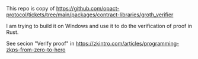 This repo is copy of https://github.com/opact-protocol/tickets/tree/main/packages/contract-libraries/groth_verifier 

I am trying to build it on Windows and use it to do the verification of proof in Rust. 

See secion "Verify proof" in https://zkintro.com/articles/programming-zkps-from-zero-to-hero
